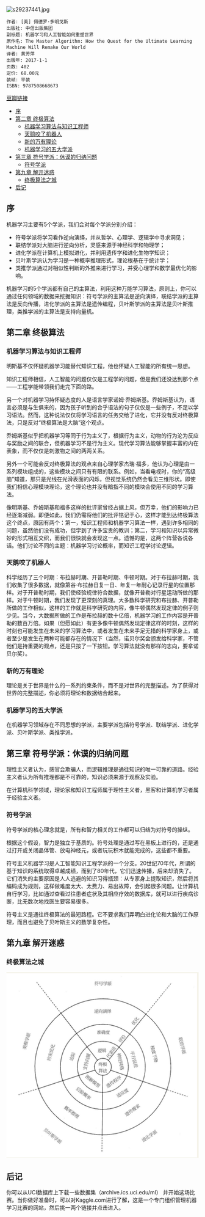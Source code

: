 ![s29237441.jpg](https://img3.doubanio.com/view/subject/l/public/s29237441.jpg)

    作者: [美] 佩德罗·多明戈斯 
    出版社: 中信出版集团
    副标题: 机器学习和人工智能如何重塑世界
    原作名: The Master Algorithm: How the Quest for the Ultimate Learning Machine Will Remake Our World
    译者: 黄芳萍 
    出版年: 2017-1-1
    页数: 402
    定价: 68.00元
    装帧: 平装
    ISBN: 9787508668673

[豆瓣链接](https://book.douban.com/subject/26931905/)

- [序](#%e5%ba%8f)
- [第二章 终极算法](#%e7%ac%ac%e4%ba%8c%e7%ab%a0-%e7%bb%88%e6%9e%81%e7%ae%97%e6%b3%95)
  - [机器学习算法与知识工程师](#%e6%9c%ba%e5%99%a8%e5%ad%a6%e4%b9%a0%e7%ae%97%e6%b3%95%e4%b8%8e%e7%9f%a5%e8%af%86%e5%b7%a5%e7%a8%8b%e5%b8%88)
  - [天鹅咬了机器人](#%e5%a4%a9%e9%b9%85%e5%92%ac%e4%ba%86%e6%9c%ba%e5%99%a8%e4%ba%ba)
  - [新的万有理论](#%e6%96%b0%e7%9a%84%e4%b8%87%e6%9c%89%e7%90%86%e8%ae%ba)
  - [机器学习的五大学派](#%e6%9c%ba%e5%99%a8%e5%ad%a6%e4%b9%a0%e7%9a%84%e4%ba%94%e5%a4%a7%e5%ad%a6%e6%b4%be)
- [第三章 符号学派：休谟的归纳问题](#%e7%ac%ac%e4%b8%89%e7%ab%a0-%e7%ac%a6%e5%8f%b7%e5%ad%a6%e6%b4%be%e4%bc%91%e8%b0%9f%e7%9a%84%e5%bd%92%e7%ba%b3%e9%97%ae%e9%a2%98)
  - [符号学派](#%e7%ac%a6%e5%8f%b7%e5%ad%a6%e6%b4%be)
- [第九章 解开迷惑](#%e7%ac%ac%e4%b9%9d%e7%ab%a0-%e8%a7%a3%e5%bc%80%e8%bf%b7%e6%83%91)
  - [终极算法之城](#%e7%bb%88%e6%9e%81%e7%ae%97%e6%b3%95%e4%b9%8b%e5%9f%8e)
- [后记](#%e5%90%8e%e8%ae%b0)

## 序
机器学习主要有5个学派，我们会对每个学派分别介绍：

- 符号学派将学习看作逆向演绎，并从哲学、心理学、逻辑学中寻求洞见；
- 联结学派对大脑进行逆向分析，灵感来源于神经科学和物理学；
- 进化学派在计算机上模拟进化，并利用遗传学和进化生物学知识；
- 贝叶斯学派认为学习是一种概率推理形式，理论根基在于统计学；
- 类推学派通过对相似性判断的外推来进行学习，并受心理学和数学最优化的影响。

机器学习的5个学派都有自己的主算法，利用这种万能学习算法，原则上，你可以通过任何领域的数据来挖掘知识：符号学派的主算法是逆向演绎，联结学派的主算法是反向传播，进化学派的主算法是遗传编程，贝叶斯学派的主算法是贝叶斯推理，类推学派的主算法是支持向量机。

## 第二章 终极算法
### 机器学习算法与知识工程师
明斯基不仅怀疑机器学习能替代知识工程，他也怀疑人工智能的所有统一思想。

知识工程师相信，人工智能的问题仅仅是工程学的问题，但是我们还没达到那个点——工程学能带领我们走完下面的路。

另一个对机器学习持怀疑态度的人是语言学家诺姆·乔姆斯基。乔姆斯基认为，语言必须是与生俱来的，因为孩子听到的合乎语法的句子仅仅是一些例子，不足以学习语法。然而，这种说法仅仅将学习语言的任务交给了进化，它并没有反对终极算法，只是反对“终极算法是大脑”这个观点。

乔姆斯基似乎把机器学习等同于行为主义了，根据行为主义，动物的行为沦为反应与奖励之间的联合，但机器学习不是行为主义。现代学习算法能够掌握丰富的内在表象，而不仅仅是刺激物之间的两两关系。

另外一个可能会反对终极算法的观点来自心理学家杰瑞·福多，他认为心理是由一系列模块组成的，这些模块之间只有有限的联系。例如，当看电视时，你的“高级脑”知道，那只是光线在光滑表面的闪烁，但视觉系统仍然会看见三维形状。即使我们相信心理模块理论，这个理论也并没有暗指不同的模块会使用不同的学习算法。

像明斯基、乔姆斯基和福多这样的批评家曾经占据上风，但万幸，他们的影响力已经逐渐减弱。即便如此，我们仍需将他们的批评铭记于心，这样才能到达终极算法这个终点，原因有两个：第一，知识工程师和机器学习算法一样，遇到许多相同的问题，虽然他们没有成功，但学到了许多宝贵的教训；第二，学习和知识以异常微妙的形式相互交织，而我们很快就会发现这一点。遗憾的是，这两个阵营各说各话。他们讨论不同的主题：机器学习讨论概率，而知识工程学讨论逻辑。

### 天鹅咬了机器人
科学经历了三个时期：布拉赫时期、开普勒时期、牛顿时期。对于布拉赫时期，我们收集了很多数据，就像第谷·布拉赫日复一日、年复一年耐心记录行星的位置那样。对于开普勒时期，我们使经验规律符合数据，就像开普勒对行星运动所做的那样。对于牛顿时期，我们发现了更深刻的真理。大多数科学研究和布拉赫、开普勒所做的工作相似，这样的工作就是科学研究的内容，像牛顿偶然发现定律的例子则少见。当今，大数据所做的工作是布拉赫的数十亿倍，机器学习的工作内容是开普勒的数百万倍。如果（但愿如此）有更多像牛顿偶然发现定律这样的时刻，这样的时刻也可能发生在未来的学习算法中，或者发生在未来手足无措的科学家身上，或者至少是发生在两种可能都存在的情况下（当然，诺贝尔奖会颁发给科学家，不管他们是持重要的观点，还是只按了一下按钮。学习算法就没有那样的志向，要拿诺贝尔奖）。

### 新的万有理论
理论是关于世界是什么的一系列约束条件，而不是对世界的完整描述。为了获得对世界的完整描述，你必须将理论和数据结合起来。

### 机器学习的五大学派
在机器学习领域存在不同思想的学派，主要学派包括符号学派、联结学派、进化学派、贝叶斯学派、类推学派。

## 第三章 符号学派：休谟的归纳问题
理性主义者认为，感官会欺骗人，而逻辑推理是通往知识的唯一可靠的道路。经验主义者认为所有推理都是不可靠的，知识必须来源于观察及实验。

在计算机科学领域，理论家和知识工程师属于理性主义者，黑客和计算机学习者属于经验主义者。

### 符号学派
符号学派的核心理念就是，所有和智力相关的工作都可以归结为对符号的操纵。

根据这个假设，智力是独立于基质的。符号处理是通过写在黑板上进行的，还是通过打开或关闭晶体管、放电神经元，或者玩玩积木就能完成的，这些都不重要。

符号主义机器学习是人工智能知识工程学派的一个分支。20世纪70年代，所谓的基于知识的系统取得卓越成绩，而到了80年代，它们迅速传播，后来却消失了。它们消失的主要原因是人人逃避的知识习得瓶颈：从专家身上提取知识，然后将其编码成为规则，这样做难度太大、太费力、易出故障，会引起很多问题。让计算机自行学习，比如通过查看过往患者症状及其相应疗效的数据库，就可以进行疾病诊断，比无数次地找医生要容易很多。

符号主义是通往终极算法的最短路程。它不要求我们弄明白进化论和大脑的工作原理，而且也避免了贝叶斯主义的数学复杂性。

## 第九章 解开迷惑
### 终极算法之城
![snip20190321_136.png](TheMasterAlgorithm.png)

## 后记
你可以从UCI数据库上下载一些数据集（archive.ics.uci.edu/ml） 并开始这场比赛。当你做好准备时，可以对Kaggle.com进行了解，这是一个专门组织管理机器学习比赛的网站，然后挑一两个链接并点击进入。
